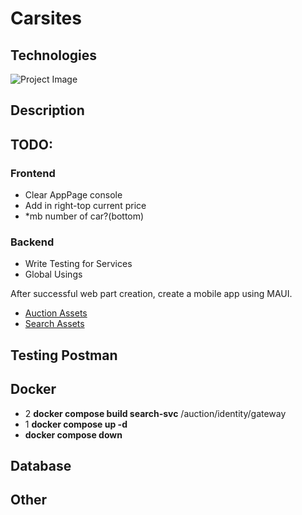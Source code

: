 # Carsites
<!--
[![license](https://img.shields.io/github/license/dj-nitehawk/FastEndpoints?color=blue&label=license&logo=Github&style=flat-square)](https://github.com/dj-nitehawk/FastEndpoints/blob/master/README.md) 
[![nuget](https://img.shields.io/nuget/v/FastEndpoints?label=version&logo=NuGet&style=flat-square)](https://www.nuget.org/packages/FastEndpoints) 
[![tests](https://img.shields.io/azure-devops/tests/RyanGunner/FastEndpoints/7?color=blue&label=tests&logo=Azure%20DevOps&style=flat-square)](https://dev.azure.com/RyanGunner/FastEndpoints/_build/latest?definitionId=7) 
[![nuget](https://img.shields.io/nuget/dt/FastEndpoints?color=blue&label=downloads&logo=NuGet&style=flat-square)](https://www.nuget.org/packages/FastEndpoints) 
[![discord](https://img.shields.io/discord/933662816458645504?color=blue&label=discord&logo=discord&logoColor=white&style=flat-square)](https://discord.gg/ARGPxTukpr)-->

## Technologies

![Project Image](https://github.com/davidkoo1/Carsites/assets/57301498/e64cd63b-5f11-425e-a58c-e909e2f7aa18)

## Description



## TODO:
### Frontend
- Clear AppPage console
- Add in right-top current price
- *mb number of car?(bottom)

### Backend
- Write Testing for Services
- Global Usings

After successful web part creation, create a mobile app using MAUI.

- [Auction Assets](src/AuctionService/AuctionsItems)
- [Search Assets](src/SearchService/SearchItems)

## Testing Postman

## Docker
- 2 **docker compose build search-svc** /auction/identity/gateway
- 1 **docker compose up -d**
- **docker compose down**

## Database

## Other
